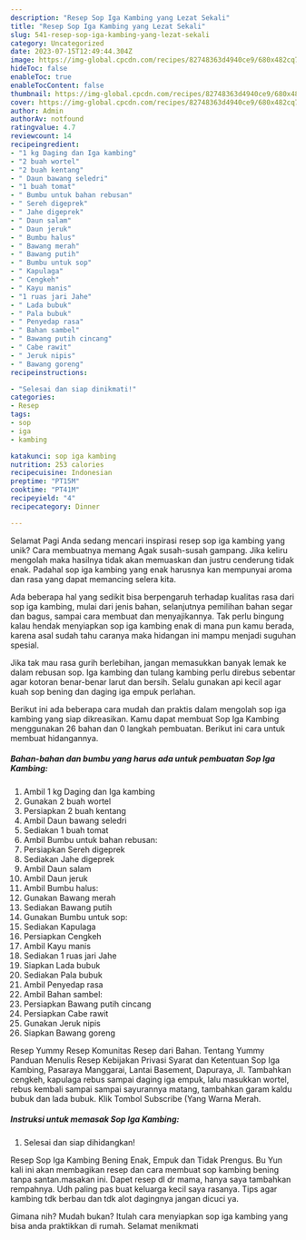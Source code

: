 ```yaml
---
description: "Resep Sop Iga Kambing yang Lezat Sekali"
title: "Resep Sop Iga Kambing yang Lezat Sekali"
slug: 541-resep-sop-iga-kambing-yang-lezat-sekali
category: Uncategorized
date: 2023-07-15T12:49:44.304Z
image: https://img-global.cpcdn.com/recipes/82748363d4940ce9/680x482cq70/sop-iga-kambing-foto-resep-utama.jpg
hideToc: false
enableToc: true
enableTocContent: false
thumbnail: https://img-global.cpcdn.com/recipes/82748363d4940ce9/680x482cq70/sop-iga-kambing-foto-resep-utama.jpg
cover: https://img-global.cpcdn.com/recipes/82748363d4940ce9/680x482cq70/sop-iga-kambing-foto-resep-utama.jpg
author: Admin
authorAv: notfound
ratingvalue: 4.7
reviewcount: 14
recipeingredient:
- "1 kg Daging dan Iga kambing"
- "2 buah wortel"
- "2 buah kentang"
- " Daun bawang seledri"
- "1 buah tomat"
- " Bumbu untuk bahan rebusan"
- " Sereh digeprek"
- " Jahe digeprek"
- " Daun salam"
- " Daun jeruk"
- " Bumbu halus"
- " Bawang merah"
- " Bawang putih"
- " Bumbu untuk sop"
- " Kapulaga"
- " Cengkeh"
- " Kayu manis"
- "1 ruas jari Jahe"
- " Lada bubuk"
- " Pala bubuk"
- " Penyedap rasa"
- " Bahan sambel"
- " Bawang putih cincang"
- " Cabe rawit"
- " Jeruk nipis"
- " Bawang goreng"
recipeinstructions:

- "Selesai dan siap dinikmati!"
categories:
- Resep
tags:
- sop
- iga
- kambing

katakunci: sop iga kambing 
nutrition: 253 calories
recipecuisine: Indonesian
preptime: "PT15M"
cooktime: "PT41M"
recipeyield: "4"
recipecategory: Dinner

---
```



Selamat Pagi Anda sedang mencari inspirasi resep sop iga kambing yang unik? Cara membuatnya memang Agak susah-susah gampang. Jika keliru mengolah maka hasilnya tidak akan memuaskan dan justru cenderung tidak enak. Padahal sop iga kambing yang enak harusnya kan mempunyai aroma dan rasa yang dapat memancing selera kita.


Ada beberapa hal yang sedikit bisa berpengaruh terhadap kualitas rasa dari sop iga kambing, mulai dari jenis bahan, selanjutnya pemilihan bahan segar dan bagus, sampai cara membuat dan menyajikannya. Tak perlu bingung kalau hendak menyiapkan sop iga kambing enak di mana pun kamu berada, karena asal sudah tahu caranya maka hidangan ini mampu menjadi suguhan spesial.

Jika tak mau rasa gurih berlebihan, jangan memasukkan banyak lemak ke dalam rebusan sop. Iga kambing dan tulang kambing perlu direbus sebentar agar kotoran benar-benar larut dan bersih. Selalu gunakan api kecil agar kuah sop bening dan daging iga empuk perlahan.


Berikut ini ada beberapa cara mudah dan praktis dalam mengolah sop iga kambing yang siap dikreasikan. Kamu dapat membuat Sop Iga Kambing menggunakan 26 bahan dan 0 langkah pembuatan. Berikut ini cara untuk membuat hidangannya.

<!--inarticleads1-->

##### Bahan-bahan dan bumbu yang harus ada untuk pembuatan Sop Iga Kambing:

1. Ambil 1 kg Daging dan Iga kambing
1. Gunakan 2 buah wortel
1. Persiapkan 2 buah kentang
1. Ambil  Daun bawang seledri
1. Sediakan 1 buah tomat
1. Ambil  Bumbu untuk bahan rebusan:
1. Persiapkan  Sereh digeprek
1. Sediakan  Jahe digeprek
1. Ambil  Daun salam
1. Ambil  Daun jeruk
1. Ambil  Bumbu halus:
1. Gunakan  Bawang merah
1. Sediakan  Bawang putih
1. Gunakan  Bumbu untuk sop:
1. Sediakan  Kapulaga
1. Persiapkan  Cengkeh
1. Ambil  Kayu manis
1. Sediakan 1 ruas jari Jahe
1. Siapkan  Lada bubuk
1. Sediakan  Pala bubuk
1. Ambil  Penyedap rasa
1. Ambil  Bahan sambel:
1. Persiapkan  Bawang putih cincang
1. Persiapkan  Cabe rawit
1. Gunakan  Jeruk nipis
1. Siapkan  Bawang goreng


Resep Yummy Resep Komunitas Resep dari Bahan. Tentang Yummy Panduan Menulis Resep Kebijakan Privasi Syarat dan Ketentuan Sop Iga Kambing, Pasaraya Manggarai, Lantai Basement, Dapuraya, Jl. Tambahkan cengkeh, kapulaga rebus sampai daging iga empuk, lalu masukkan wortel, rebus kembali sampai sampai sayurannya matang, tambahkan garam kaldu bubuk dan lada bubuk. Klik Tombol Subscribe (Yang Warna Merah. 

<!--inarticleads2-->

##### Instruksi untuk memasak Sop Iga Kambing:


1. Selesai dan siap dihidangkan!

Resep Sop Iga Kambing Bening Enak, Empuk dan Tidak Prengus. Bu Yun kali ini akan membagikan resep dan cara membuat sop kambing bening tanpa santan.masakan ini. Dapet resep dl dr mama, hanya saya tambahkan rempahnya. Udh paling pas buat keluarga kecil saya rasanya. Tips agar kambing tdk berbau dan tdk alot dagingnya jangan dicuci ya. 

Gimana nih? Mudah bukan? Itulah cara menyiapkan sop iga kambing yang bisa anda praktikkan di rumah. Selamat menikmati
